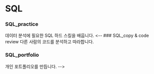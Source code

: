 # SQL

### SQL_practice
데이터 분석에 필요한 SQL 하드 스킬을 배웁니다.
<-- ### SQL_copy & code review
다른 사람의 코드를 분석하고 따라합니다.
### SQL_portfolio
개인 포트폴리오를 만듭니다. -->
